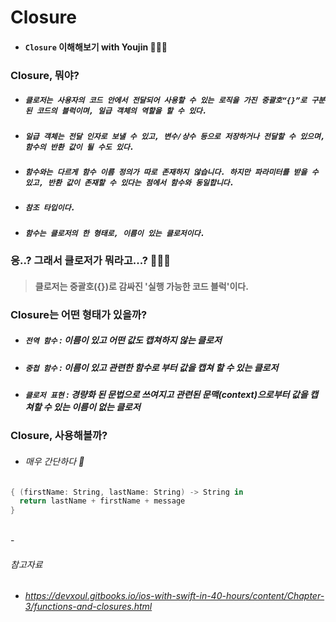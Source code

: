 # **Closure**

- #### ```Closure``` 이해해보기 with Youjin 👩🏻‍💻

### Closure, 뭐야?

- ##### ```클로저는 사용자의 코드 안에서 전달되어 사용할 수 있는 로직을 가진 중괄호“{}”로 구분된 코드의 블럭이며, 일급 객체의 역할을 할 수 있다.```
- ##### ```일급 객체는 전달 인자로 보낼 수 있고, 변수/상수 등으로 저장하거나 전달할 수 있으며, 함수의 반환 값이 될 수도 있다.```
- ##### ```함수와는 다르게 함수 이름 정의가 따로 존재하지 않습니다. 하지만 파라미터를 받을 수 있고, 반환 값이 존재할 수 있다는 점에서 함수와 동일합니다.```
- ##### ```참조 타입이다.```
- ##### ```함수는 클로저의 한 형태로, 이름이 있는 클로저이다.```



### 응..? 그래서 클로저가 뭐라고...? 👩🏻‍💻
> #### 클로저는 중괄호({})로 감싸진 '실행 가능한 코드 블럭'이다.

 ### Closure는 어떤 형태가 있을까?
- ##### ```전역 함수``` : 이름이 있고 어떤 값도 캡쳐하지 않는 클로저
- ##### ```중첩 함수``` : 이름이 있고 관련한 함수로 부터 값을 캡쳐 할 수 있는 클로저
- ##### ```클로저 표현``` : 경량화 된 문법으로 쓰여지고 관련된 문맥(context)으로부터 값을 캡쳐할 수 있는 이름이 없는 클로저


### Closure, 사용해볼까?
- ###### 매우 간단하다 🤔
```swift
{ (firstName: String, lastName: String) -> String in
  return lastName + firstName + message
}
```
<br>
-

###### 참고자료
- ###### https://devxoul.gitbooks.io/ios-with-swift-in-40-hours/content/Chapter-3/functions-and-closures.html